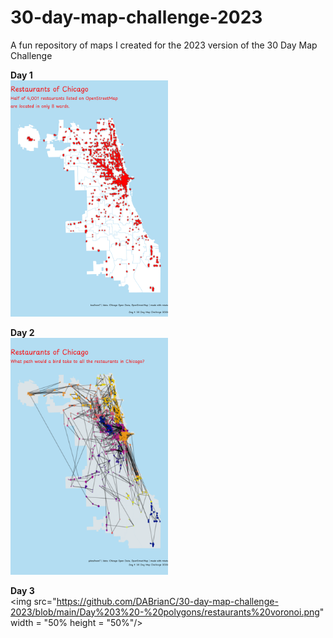 # 30-day-map-challenge-2023
A fun repository of maps I created for the 2023 version of the 30 Day Map Challenge

**Day 1**<br>
<img src="https://github.com/DABrianC/30-day-map-challenge-2023/blob/main/Day%201%20-%20points/Chicago%20restaurants.png" width="50%" height="50%"/> 

**Day 2**<br> 
<img src="https://github.com/DABrianC/30-day-map-challenge-2023/blob/main/Day%202%20-%20lines/line%20through%20all%20restaurants.png" width = "50%" height="50%"/>

**Day 3**<br>
<img src="https://github.com/DABrianC/30-day-map-challenge-2023/blob/main/Day%203%20-%20polygons/restaurants%20voronoi.png" width = "50% height = "50%"/>
